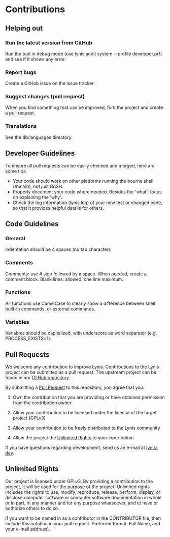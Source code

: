 
# Contributions

## Helping out

### Run the latest version from GitHub
Run the tool in debug mode (use lynis audit system --profile developer.prf) and see if it shows any error.

### Report bugs
Create a GitHub issue on the issue tracker.

### Suggest changes (pull request)
When you find something that can be improved, fork the project and create a pull request.

### Translations
See the db/languages directory.


## Developer Guidelines

To ensure all pull requests can be easily checked and merged, here are some tips:
* Your code should work on other platforms running the bourne shell (/bin/sh), not just BASH.
* Properly document your code where needed. Besides the 'what', focus on explaining the 'why'.
* Check the log information (lynis.log) of your new test or changed code, so that it provides helpful details for others.


## Code Guidelines

### General
Indentation should be 4 spaces (no tab character).

### Comments
Comments: use # sign followed by a space. When needed, create a comment block.
Blank lines: allowed, one line maximum.

### Functions
All functions use CamelCase to clearly show a difference between shell built-in commands, or external commands.

### Variables
Variables should be capitalized, with underscore as word separator (e.g. PROCESS_EXISTS=1).


## Pull Requests
We welcome any contribution to improve Lynis. Contributions to the Lynis project can
be submitted as a pull request. The upstream project can be found in our [GitHub repository](https://github.com/CISOfy/lynis).

By submitting a [Pull Request](https://help.github.com/articles/using-pull-requests/)
to this repository, you agree that you:

1. Own the contribution that you are providing or have obtained permission from
   the contribution owner

2. Allow your contribution to be licensed under the license of the target
   project (GPLv3)

3. Allow your contribution to be freely distributed to the Lynis community

4. Allow the project the [Unlimited Rights](#Unlimited-Rights) to your contribution

If you have questions regarding development, send us an e-mail at [lynis-dev](mailto:lynis-dev@cisofy.com).


## Unlimited Rights
Our project is licensed under GPLv3. By providing a contribution to the project,
it will be used for the purpose of the project. Unlimited rights includes the
rights to use, modify, reproduce, release, perform, display, or disclose computer
software or computer software documentation in whole or in part, in any manner
and for any purpose whatsoever, and to have or authorize others to do so.

If you want to be named in as a contributor in the CONTRIBUTOR file, then include
this notation in your pull request. Preferred format: Full Name, and your e-mail
address).

